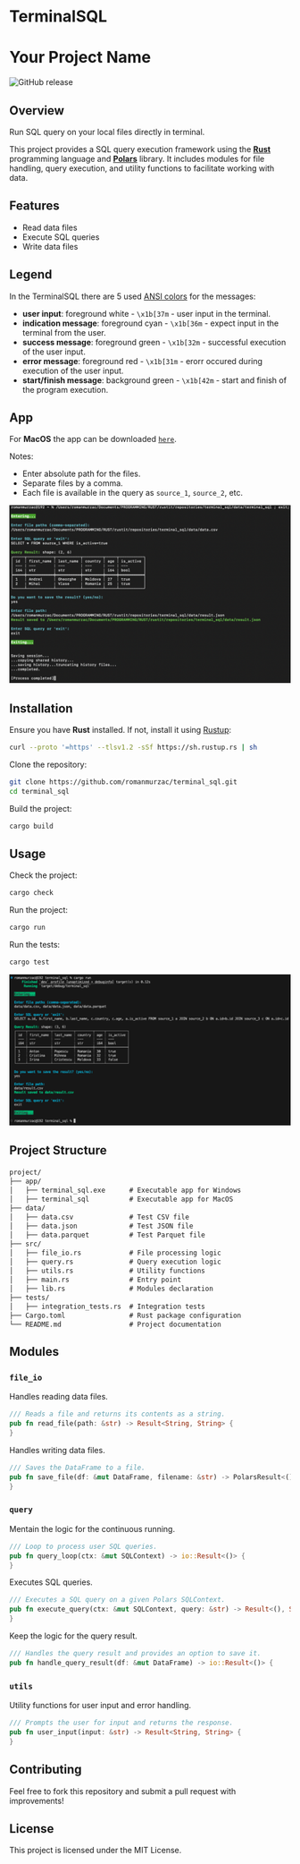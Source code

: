 # TerminalSQL

# Your Project Name

![GitHub release](https://img.shields.io/github/v/release/romanmurzac/terminal_sql?color=blue&label=0.2.0%20Release)


## Overview
Run SQL query on your local files directly in terminal.

This project provides a SQL query execution framework using the [**Rust**](https://www.rust-lang.org/) programming language and [**Polars**](https://docs.rs/polars/latest/polars/) library. It includes modules for file handling, query execution, and utility functions to facilitate working with data.

## Features
- Read data files
- Execute SQL queries
- Write data files

## Legend
In the TerminalSQL there are 5 used [ANSI colors](https://talyian.github.io/ansicolors/) for the messages:
- **user input**: foreground white - `\x1b[37m` - user input in the terminal.
- **indication message**: foreground cyan - `\x1b[36m` - expect input in the terminal from the user.
- **success message**: foreground green - `\x1b[32m` - successful execution of the user input.
- **error message**: foreground red - `\x1b[31m` - erorr occured during execution of the user input.
- **start/finish message**: background green - `\x1b[42m` - start and finish of the program execution.

## App
For **MacOS** the app can be downloaded [`here`](app/TerminalSQL-MacOS.tar.gz).

Notes:
- Enter absolute path for the files.
- Separate files by a comma.
- Each file is available in the query as `source_1`, `source_2`, etc.

![Image 1.1](media/image_1.1.png)

## Installation
Ensure you have **Rust** installed. If not, install it using [Rustup](https://rustup.rs/):
```sh
curl --proto '=https' --tlsv1.2 -sSf https://sh.rustup.rs | sh
```

Clone the repository:
```sh
git clone https://github.com/romanmurzac/terminal_sql.git
cd terminal_sql
```

Build the project:
```sh
cargo build
```

## Usage
Check the project:
```sh
cargo check
```

Run the project:
```sh
cargo run
```

Run the tests:
```sh
cargo test
```

![Image 1.2](media/image_1.2.png)

## Project Structure
```
project/
├── app/
│   ├── terminal_sql.exe      # Executable app for Windows
│   ├── terminal_sql          # Executable app for MacOS
├── data/
│   ├── data.csv              # Test CSV file
│   ├── data.json             # Test JSON file
│   ├── data.parquet          # Test Parquet file
├── src/
│   ├── file_io.rs            # File processing logic
│   ├── query.rs              # Query execution logic
│   ├── utils.rs              # Utility functions
│   ├── main.rs               # Entry point
│   ├── lib.rs                # Modules declaration
├── tests/
│   ├── integration_tests.rs  # Integration tests
├── Cargo.toml                # Rust package configuration
└── README.md                 # Project documentation
```

## Modules

### `file_io`
Handles reading data files.
```rust
/// Reads a file and returns its contents as a string.
pub fn read_file(path: &str) -> Result<String, String> {
}
```

Handles writing data files.
```rust
/// Saves the DataFrame to a file.
pub fn save_file(df: &mut DataFrame, filename: &str) -> PolarsResult<()> {
}
```

### `query`
Mentain the logic for the continuous running.
```rust
/// Loop to process user SQL queries.
pub fn query_loop(ctx: &mut SQLContext) -> io::Result<()> {
}
```

Executes SQL queries.
```rust
/// Executes a SQL query on a given Polars SQLContext.
pub fn execute_query(ctx: &mut SQLContext, query: &str) -> Result<(), String> {
}
```

Keep the logic for the query result.
```rust
/// Handles the query result and provides an option to save it.
pub fn handle_query_result(df: &mut DataFrame) -> io::Result<()> {
```

### `utils`
Utility functions for user input and error handling.
```rust
/// Prompts the user for input and returns the response.
pub fn user_input(input: &str) -> Result<String, String> {
}
```

## Contributing
Feel free to fork this repository and submit a pull request with improvements!

## License
This project is licensed under the MIT License.

